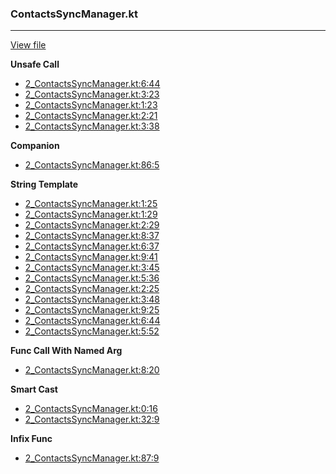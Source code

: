 ### ContactsSyncManager.kt
---
[View file](files/2_ContactsSyncManager.kt)

**Unsafe Call**

 - [2_ContactsSyncManager.kt:6:44](files/2_ContactsSyncManager.kt#L6:)
 - [2_ContactsSyncManager.kt:3:23](files/2_ContactsSyncManager.kt#L3:)
 - [2_ContactsSyncManager.kt:1:23](files/2_ContactsSyncManager.kt#L1:)
 - [2_ContactsSyncManager.kt:2:21](files/2_ContactsSyncManager.kt#L2:)
 - [2_ContactsSyncManager.kt:3:38](files/2_ContactsSyncManager.kt#L3:)

**Companion**

 - [2_ContactsSyncManager.kt:86:5](files/2_ContactsSyncManager.kt#L86)

**String Template**

 - [2_ContactsSyncManager.kt:1:25](files/2_ContactsSyncManager.kt#L1:)
 - [2_ContactsSyncManager.kt:1:29](files/2_ContactsSyncManager.kt#L1:)
 - [2_ContactsSyncManager.kt:2:29](files/2_ContactsSyncManager.kt#L2:)
 - [2_ContactsSyncManager.kt:8:37](files/2_ContactsSyncManager.kt#L8:)
 - [2_ContactsSyncManager.kt:6:37](files/2_ContactsSyncManager.kt#L6:)
 - [2_ContactsSyncManager.kt:9:41](files/2_ContactsSyncManager.kt#L9:)
 - [2_ContactsSyncManager.kt:3:45](files/2_ContactsSyncManager.kt#L3:)
 - [2_ContactsSyncManager.kt:5:36](files/2_ContactsSyncManager.kt#L5:)
 - [2_ContactsSyncManager.kt:2:25](files/2_ContactsSyncManager.kt#L2:)
 - [2_ContactsSyncManager.kt:3:48](files/2_ContactsSyncManager.kt#L3:)
 - [2_ContactsSyncManager.kt:9:25](files/2_ContactsSyncManager.kt#L9:)
 - [2_ContactsSyncManager.kt:6:44](files/2_ContactsSyncManager.kt#L6:)
 - [2_ContactsSyncManager.kt:5:52](files/2_ContactsSyncManager.kt#L5:)

**Func Call With Named Arg**

 - [2_ContactsSyncManager.kt:8:20](files/2_ContactsSyncManager.kt#L8:)

**Smart Cast**

 - [2_ContactsSyncManager.kt:0:16](files/2_ContactsSyncManager.kt#L0:)
 - [2_ContactsSyncManager.kt:32:9](files/2_ContactsSyncManager.kt#L32)

**Infix Func**

 - [2_ContactsSyncManager.kt:87:9](files/2_ContactsSyncManager.kt#L87)

